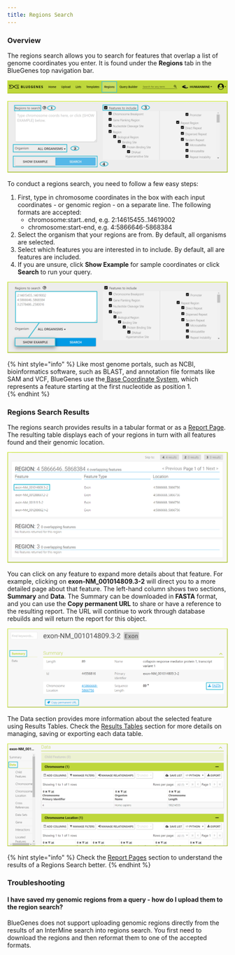 ```yaml
---
title: Regions Search
---
```


### Overview

The regions search allows you to search for features that overlap a list of genome coordinates you enter. It is found under the **Regions** tab in the BlueGenes top navigation bar.

![](/img/regions-tab-1.png)

![](/img/regions-form.png)

To conduct a regions search, you need to follow a few easy steps: 

1. First, type in chromosome coordinates in the box with each input coordinates - or genomic region - on a separate line. The following formats are accepted:  
   * chromosome:start..end, e.g. 2:14615455..14619002 
   * chromosome:start-end, e.g. 4:5866646-5868384
2. Select the organism that your regions are from. By default, all organisms are selected. 
3. Select which features you are interested in to include. By default, all are features are included.
4. If you are unsure, click **Show Example** for sample coordinates or click **Search** to run your query. 

![Running a regions search with sample coordinates](/img/regions-search-0.png)

{% hint style="info" %}
Like most genome portals, such as NCBI, bioinformatics software, such as BLAST, and annotation file formats like SAM and VCF, BlueGenes use the[ Base Coordinate System](http://bergmanlab.genetics.uga.edu/?s=coordinate), which represents a feature starting at the first nucleotide as position 1.  
{% endhint %}

### Regions Search Results

The regions search provides results in a tabular format or as a [Report Page](report-pages.md). The resulting table displays each of your regions in turn with all features found and their genomic location.  

![](/img/region-search-results.png)

You can click on any feature to expand more details about that feature. For example, clicking on **exon-NM\_001014809.3-2** will direct you to a more detailed page about that feature. The left-hand column shows two sections, **Summary** and **Data**. The Summary can be downloaded in **FASTA** format, and you can use the **Copy permanent URL** to share or have a reference to the resulting report. The URL will continue to work through database rebuilds and will return the report for this object.

![](/img/expand-a-region.png)

The Data section provides more information about the selected feature using Results Tables. Check the [Results Tables](https://flymine.readthedocs.io/en/latest/results-tables/Documentationresultstables.html#resultstables) section for more details on managing, saving or exporting each data table.

![](/img/regions-data-1.png)

{% hint style="info" %}
Check the [Report Pages](report-pages.md) section to understand the results of a Regions Search better. 
{% endhint %}

### Troubleshooting

#### I have saved my genomic regions from a query - how do I upload them to the region search?

BlueGenes does not support uploading genomic regions directly from the results of an InterMine search into regions search. You first need to download the regions and then reformat them to one of the accepted formats. 

